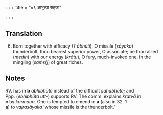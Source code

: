 +++
title = "०६ आभूत्या सहजा"

+++
## Translation
6. Born together with efficacy (? *ā́bhūti*), O missile (*sā́yaka*)  
thunderbolt, thou bearest superior power, O associate; be thou allied  
(*medín*) with our energy (*krátu*), O fury, much-invoked one, in the  
mingling (*saṁsṛ́j*) of great riches.

## Notes
RV. has in **b** *abhibhūte* instead of the difficult *sahabhūte;* and  
Ppp. (*ebhibhūta utt-*) supports RV. The comm. explains *kratvā* in  
**c** by *karmaṇā*. One is tempted to emend in **a** (also in 32. 1  
**a**) to *vajrasāyaka* 'whose missile is the thunderbolt.'
